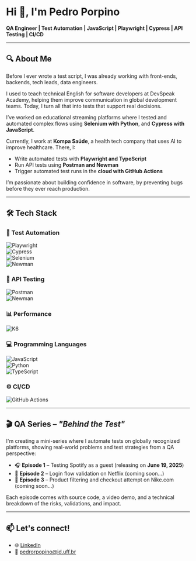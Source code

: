 # Hi 👋, I'm Pedro Porpino

**QA Engineer | Test Automation | JavaScript | Playwright | Cypress | API Testing | CI/CD**

---

## 🔍 About Me

Before I ever wrote a test script, I was already working with front-ends, backends, tech leads, data engineers.

I used to teach technical English for software developers at DevSpeak Academy, helping them improve communication in global development teams.
Today, I turn all that into tests that support real decisions.

I’ve worked on educational streaming platforms where I tested and automated complex flows using **Selenium with Python**, and **Cypress with JavaScript**.

Currently, I work at **Kompa Saúde**, a health tech company that uses AI to improve healthcare. There, I:
- Write automated tests with **Playwright and TypeScript**
- Run API tests using **Postman and Newman**
- Trigger automated test runs in the **cloud with GitHub Actions**

I’m passionate about building confidence in software, by preventing bugs before they ever reach production.

---

## 🛠️ Tech Stack

### 🚀 Test Automation  
![Playwright](https://img.shields.io/badge/Playwright-45ba63?style=for-the-badge&logo=playwright&logoColor=white)  
![Cypress](https://img.shields.io/badge/Cypress-444444?style=for-the-badge&logo=cypress&logoColor=white)  
![Selenium](https://img.shields.io/badge/Selenium-43b02a?style=for-the-badge&logo=selenium&logoColor=white)  
![Newman](https://img.shields.io/badge/Newman-3e8b93?style=for-the-badge&logo=postman&logoColor=white)

### 🧪 API Testing  
![Postman](https://img.shields.io/badge/Postman-FF6C37?style=for-the-badge&logo=postman&logoColor=white)  
![Newman](https://img.shields.io/badge/Newman-3e8b93?style=for-the-badge&logo=postman&logoColor=white)

### 📊 Performance  
![K6](https://img.shields.io/badge/K6-4b4b77?style=for-the-badge&logo=k6&logoColor=white)

### 💻 Programming Languages  
![JavaScript](https://img.shields.io/badge/JavaScript-f7df1e?style=for-the-badge&logo=javascript&logoColor=black)  
![Python](https://img.shields.io/badge/Python-3776AB?style=for-the-badge&logo=python&logoColor=white)  
![TypeScript](https://img.shields.io/badge/TypeScript-3178c6?style=for-the-badge&logo=typescript&logoColor=white)

### ⚙️ CI/CD  
![GitHub Actions](https://img.shields.io/badge/GitHub%20Actions-2088FF?style=for-the-badge&logo=githubactions&logoColor=white)

---

## 🎬 QA Series – *"Behind the Test"*

I'm creating a mini-series where I automate tests on globally recognized platforms, showing real-world problems and test strategies from a QA perspective:

- 🎧 **Episode 1** – Testing Spotify as a guest (releasing on **June 19, 2025**)  
- 🔐 **Episode 2** – Login flow validation on Netflix (coming soon...)
- 👟 **Episode 3** – Product filtering and checkout attempt on Nike.com (coming soon...)

Each episode comes with source code, a video demo, and a technical breakdown of the risks, validations, and impact.

---

## 📫 Let's connect!

- 🌐 [LinkedIn](https://linkedin.com/in/pedro-porpino)
- 📧 pedrorpopino@id.uff.br
